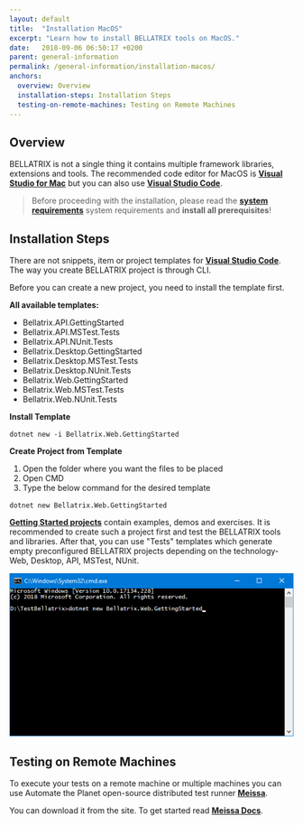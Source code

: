 ```yaml
---
layout: default
title:  "Installation MacOS"
excerpt: "Learn how to install BELLATRIX tools on MacOS."
date:   2018-09-06 06:50:17 +0200
parent: general-information
permalink: /general-information/installation-macos/
anchors:
  overview: Overview
  installation-steps: Installation Steps
  testing-on-remote-machines: Testing on Remote Machines
---
```

Overview
--------
BELLATRIX is not a single thing it contains multiple framework libraries, extensions and tools.
The recommended code editor for MacOS is [**Visual Studio for Mac**](https://visualstudio.microsoft.com/vs/mac/) but you can also use [**Visual Studio Code**](https://code.visualstudio.com/).

> Before proceeding with the installation, please read the [**system requirements**](system-requirements.md) system requirements and **install all prerequisites**!

Installation Steps
-------------------------------------

There are not snippets, item or project templates for [**Visual Studio Code**](https://code.visualstudio.com/). The way you create BELLATRIX project is through CLI.

Before you can create a new project, you need to install the template first.

**All available templates:**

- Bellatrix.API.GettingStarted
- Bellatrix.API.MSTest.Tests
- Bellatrix.API.NUnit.Tests
- Bellatrix.Desktop.GettingStarted
- Bellatrix.Desktop.MSTest.Tests
- Bellatrix.Desktop.NUnit.Tests
- Bellatrix.Web.GettingStarted
- Bellatrix.Web.MSTest.Tests
- Bellatrix.Web.NUnit.Tests

**Install Template**

```
dotnet new -i Bellatrix.Web.GettingStarted
```

**Create Project from Template**
1. Open the folder where you want the files to be placed
2. Open CMD
3. Type the below command for the desired template

```
dotnet new Bellatrix.Web.GettingStarted
```
 [**Getting Started projects**](how-to-use-starter-kits.md) contain examples, demos and exercises. It is recommended to create such a project first and test the BELLATRIX tools and libraries. After that, you can use "Tests" templates which generate empty preconfigured BELLATRIX projects depending on the technology- Web, Desktop, API, MSTest, NUnit.

![Create Getting Started CLI](images/create-getting-started-console.png)

Testing on Remote Machines
--------------------------
To execute your tests on a remote machine or multiple machines you can use Automate the Planet open-source distributed test runner [**Meissa**](https://meissarunner.com).

You can download it from the site. To get started read [**Meissa Docs**](http://docs.meissarunner.com/).
